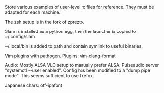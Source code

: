Store various examples of user-level rc files for reference.
They must be adapted for each machine.

The zsh setup is in the fork of zprezto.

Slam is installed as a python egg, then the launcher is copied to ~/.config/slam

~/.local/bin is added to path and contain symlink to useful binaries.

Vim plugins with pathogen.
Plugins: vim-clang-format

Audio: Mostly ALSA
VLC setup to manually prefer ALSA.
Pulseaudio server "systemctl --user enabled".
Config has been modified to a "dump pipe mode".
This seems sufficient to use firefox.

Japanese chars: otf-ipafont
